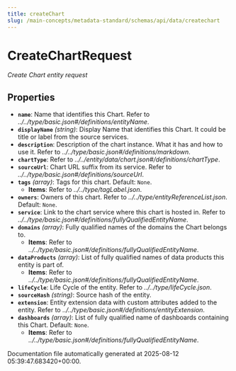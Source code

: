 ```yaml
---
title: createChart
slug: /main-concepts/metadata-standard/schemas/api/data/createchart
---
```


# CreateChartRequest

*Create Chart entity request*

## Properties

- **`name`**: Name that identifies this Chart. Refer to *../../type/basic.json#/definitions/entityName*.
- **`displayName`** *(string)*: Display Name that identifies this Chart. It could be title or label from the source services.
- **`description`**: Description of the chart instance. What it has and how to use it. Refer to *../../type/basic.json#/definitions/markdown*.
- **`chartType`**: Refer to *../../entity/data/chart.json#/definitions/chartType*.
- **`sourceUrl`**: Chart URL suffix from its service. Refer to *../../type/basic.json#/definitions/sourceUrl*.
- **`tags`** *(array)*: Tags for this chart. Default: `None`.
  - **Items**: Refer to *../../type/tagLabel.json*.
- **`owners`**: Owners of this chart. Refer to *../../type/entityReferenceList.json*. Default: `None`.
- **`service`**: Link to the chart service where this chart is hosted in. Refer to *../../type/basic.json#/definitions/fullyQualifiedEntityName*.
- **`domains`** *(array)*: Fully qualified names of the domains the Chart belongs to.
  - **Items**: Refer to *../../type/basic.json#/definitions/fullyQualifiedEntityName*.
- **`dataProducts`** *(array)*: List of fully qualified names of data products this entity is part of.
  - **Items**: Refer to *../../type/basic.json#/definitions/fullyQualifiedEntityName*.
- **`lifeCycle`**: Life Cycle of the entity. Refer to *../../type/lifeCycle.json*.
- **`sourceHash`** *(string)*: Source hash of the entity.
- **`extension`**: Entity extension data with custom attributes added to the entity. Refer to *../../type/basic.json#/definitions/entityExtension*.
- **`dashboards`** *(array)*: List of fully qualified name of dashboards containing this Chart. Default: `None`.
  - **Items**: Refer to *../../type/basic.json#/definitions/fullyQualifiedEntityName*.


Documentation file automatically generated at 2025-08-12 05:39:47.683420+00:00.
